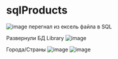 # sqlProducts
![image](https://github.com/Fazan4ik/sqlProducts/assets/91279825/302c951d-c198-459c-bd40-fcfef9e70c88)
перегнал из ексель файла в SQL

Развернули БД Library
![image](https://github.com/Fazan4ik/sqlProducts/assets/91279825/3b10f95d-8485-475d-a96f-ca1abb5317b5)

Города/Страны
![image](https://github.com/Fazan4ik/sqlProducts/assets/91279825/ceae525b-2aa9-45e6-9e06-e3242faf309d)
![image](https://github.com/Fazan4ik/sqlProducts/assets/91279825/d4010c1b-49db-4efa-966d-34f484536e66)
